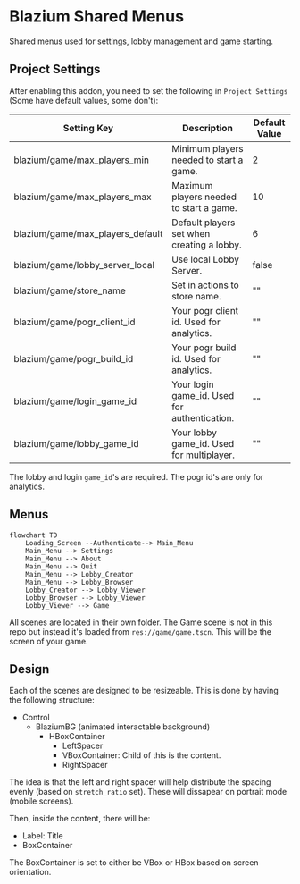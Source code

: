 # Blazium Shared Menus

Shared menus used for settings, lobby management and game starting.

## Project Settings

After enabling this addon, you need to set the following in `Project Settings` (Some have default values, some don't):

| Setting Key | Description | Default Value |
|-|-|-|
| blazium/game/max_players_min | Minimum players needed to start a game. | 2 |
| blazium/game/max_players_max | Maximum players needed to start a game. | 10 |
| blazium/game/max_players_default | Default players set when creating a lobby. | 6 |
| blazium/game/lobby_server_local | Use local Lobby Server. | false |
| blazium/game/store_name | Set in actions to store name. | "" |
| blazium/game/pogr_client_id | Your pogr client id. Used for analytics. | "" |
| blazium/game/pogr_build_id | Your pogr build id. Used for analytics. | "" |
| blazium/game/login_game_id | Your login game_id. Used for authentication. | "" |
| blazium/game/lobby_game_id | Your lobby game_id. Used for multiplayer. | "" |

The lobby and login `game_id`'s are required. The pogr id's are only for analytics.

## Menus

```mermaid
flowchart TD
	Loading_Screen --Authenticate--> Main_Menu
	Main_Menu --> Settings
	Main_Menu --> About
	Main_Menu --> Quit
	Main_Menu --> Lobby_Creator
	Main_Menu --> Lobby_Browser
	Lobby_Creator --> Lobby_Viewer
	Lobby_Browser --> Lobby_Viewer
	Lobby_Viewer --> Game
```

All scenes are located in their own folder. The Game scene is not in this repo but instead it's loaded from `res://game/game.tscn`. This will be the screen of your game.

## Design

Each of the scenes are designed to be resizeable. This is done by having the following structure:

- Control
	- BlaziumBG (animated interactable background)
		- HBoxContainer
			- LeftSpacer
			- VBoxContainer: Child of this is the content.
			- RightSpacer

The idea is that the left and right spacer will help distribute the spacing evenly (based on `stretch_ratio` set). These will dissapear on portrait mode (mobile screens).

Then, inside the content, there will be:

- Label: Title
- BoxContainer

The BoxContainer is set to either be VBox or HBox based on screen orientation.
